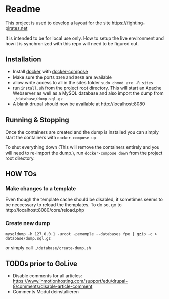 # Readme
This project is used to develop a layout for the site https://fighting-pirates.net 

It is intended to be for local use only. How to setup the live environment and how it is synchronized with this repo will need to be figured out. 

## Installation
  * Install [docker](https://www.docker.com) with [docker-compose](https://docs.docker.com/compose/)
  * Make sure the ports `3306` and `8080` are available
  * allow write access to all in the sites folder `sudo chmod a+x -R sites` 
  * run `install.sh` from the project root directory. This will start an Apache Webserver as well as a MySQL database and also import the dump from `./database/dump.sql.gz`
  * A blank drupal should now be available at http://localhost:8080

## Running & Stopping
Once the containers are created and the dump is installed you can simply start the containers with `docker-compose up`

To shut everything down (This will remove the containers entirely and you will need to re-import the dump.), run `docker-compose down` from the project root directory.

## HOW TOs

### Make changes to a template
Even though the template cache should be disabled, it sometimes seems to be neccessary to reload the themplates. To do so, go to http://localhost:8080/core/reload.php

### Create new dump

```
mysqldump -h 127.0.0.1 -uroot -pexample --databases fpe | gzip -c > database/dump.sql.gz 
```

or simply call ```./database/create-dump.sh```

## TODOs prior to GoLive

* Disable comments for all articles: https://www.inmotionhosting.com/support/edu/drupal-8/comments/disable-article-comment
* Comments Modul deinstallieren